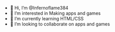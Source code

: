 - 👋 Hi, I’m @Infernoflame384
- 👀 I’m interested in Making apps and games
- 🌱 I’m currently learning HTML/CSS
- 💞️ I’m looking to collaborate on apps and games


<!---
Infernoflame384/Infernoflame384 is a ✨ special ✨ repository because its `README.md` (this file) appears on your GitHub profile.
You can click the Preview link to take a look at your changes.
--->
